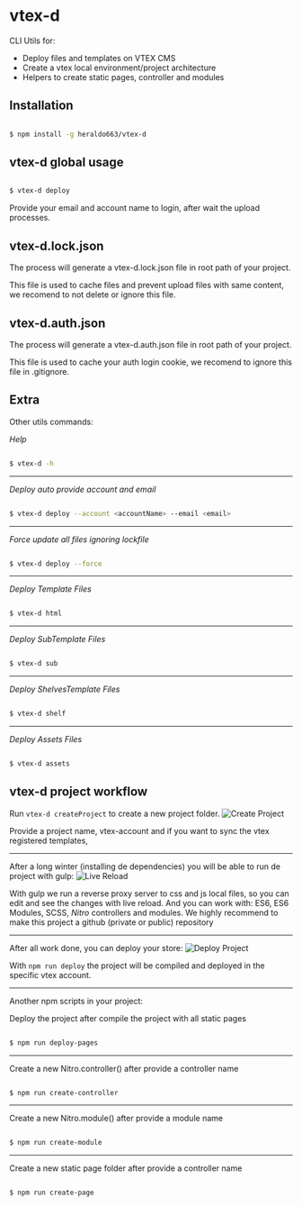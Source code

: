 # vtex-d

CLI Utils for:

 - Deploy files and templates on VTEX CMS
 - Create a vtex local environment/project architecture
 - Helpers to create static pages, controller and modules


## Installation

```bash

$ npm install -g heraldo663/vtex-d

```

## vtex-d global usage



```bash

$ vtex-d deploy

```



Provide your email and account name to login, after wait the upload processes.



## vtex-d.lock.json

The process will generate a vtex-d.lock.json file in root path of your project.

This file is used to cache files and prevent upload files with same content, we recomend to not delete or ignore this file.

## vtex-d.auth.json

The process will generate a vtex-d.auth.json file in root path of your project.

This file is used to cache your auth login cookie, we recomend to ignore this file in .gitignore.


## Extra

Other utils commands:



*Help*

```bash

$ vtex-d -h

```
___

*Deploy auto provide account and email*

```bash

$ vtex-d deploy --account <accountName> --email <email>

```
___
*Force update all files ignoring lockfile*

```bash

$ vtex-d deploy --force

```
___
*Deploy Template Files*

```bash

$ vtex-d html

```
___
*Deploy SubTemplate Files*

```bash

$ vtex-d sub

```
___
*Deploy ShelvesTemplate Files*

```bash

$ vtex-d shelf

```
___
*Deploy Assets Files*

```bash

$ vtex-d assets

```


## vtex-d project workflow

Run ``vtex-d createProject`` to create a new project folder.
![Create Project](https://github.com/gfpaiva/vtex-d/blob/master/templates/demo/createProject.gif?raw=true)

Provide a project name, vtex-account and if you want to sync the vtex registered templates,

___

After a long winter (installing de dependencies) you will be able to run de project with gulp:
![Live Reload](https://github.com/gfpaiva/vtex-d/blob/master/templates/demo/liveReload.gif?raw=true)

With gulp we run a reverse proxy server to css and js local files, so you can edit and see the changes with live reload.
And you can work with: ES6, ES6 Modules, SCSS, *Nitro* controllers and modules.
We highly recommend to make this project a github (private or public) repository

___

After all work done, you can deploy your store:
![Deploy Project](https://github.com/gfpaiva/vtex-d/blob/master/templates/demo/deploy.gif?raw=true)

With ``npm run deploy`` the project will be compiled and deployed in the specific vtex account.

___

Another npm scripts in your project:


Deploy the project after compile the project with all static pages
```bash

$ npm run deploy-pages

```
___

Create a new Nitro.controller() after provide a controller name
```bash

$ npm run create-controller

```
___

Create a new Nitro.module() after provide a module name
```bash

$ npm run create-module

```
___

Create a new static page folder after provide a controller name
```bash

$ npm run create-page

```